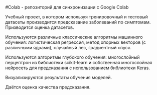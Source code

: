 #Colab - репозиторий для синхронизации с Google Colab

Учебный проект, в котором используя тренировочный и тестовый датасеты производится предсказание заболеваний по симптомам.
Призводится оценка датасетов.

Используются различные классические алгоритмы машинного обучения: логистическая регрессия, метод опорных векторов (с различными ядрами), случайный лес, градиентный спуск.

Используются алгоритмы глубокого обучения: многослойный перцептрон из библиотеки scikit-learn и собственная многослойная нейросеть для предсказания с использованием библиотеки Keras.

Визуализируются результаты обучения моделей.

Даётся оценка качества предсказания.
